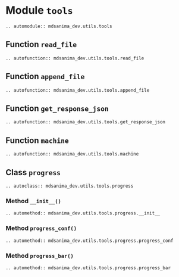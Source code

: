 # Module `tools`

```{eval-rst}
.. automodule:: mdsanima_dev.utils.tools
```

## Function `read_file`

```{eval-rst}
.. autofunction:: mdsanima_dev.utils.tools.read_file
```

## Function `append_file`

```{eval-rst}
.. autofunction:: mdsanima_dev.utils.tools.append_file
```

## Function `get_response_json`

```{eval-rst}
.. autofunction:: mdsanima_dev.utils.tools.get_response_json
```

## Function `machine`

```{eval-rst}
.. autofunction:: mdsanima_dev.utils.tools.machine
```

## Class `progress`

```{eval-rst}
.. autoclass:: mdsanima_dev.utils.tools.progress
```

### Method ``__init__()``

```{eval-rst}
.. automethod:: mdsanima_dev.utils.tools.progress.__init__
```

### Method ``progress_conf()``

```{eval-rst}
.. automethod:: mdsanima_dev.utils.tools.progress.progress_conf
```

### Method ``progress_bar()``

```{eval-rst}
.. automethod:: mdsanima_dev.utils.tools.progress.progress_bar
```
